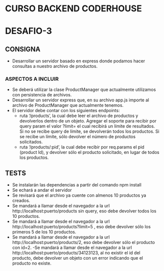#                                                              CURSO BACKEND CODERHOUSE
# DESAFIO-3

## CONSIGNA
- Desarrollar un servidor basado en express donde podamos hacer consultas a nuestro archivo de productos.

### ASPECTOS A INCLUIR

- Se deberá utilizar la clase ProductManager que actualmente utilizamos con persistencia de archivos.
- Desarrollar un servidor express que, en su archivo app.js importe al archivo de ProductManager que actualmente tenemos.
- El servidor debe contar con los siguientes endpoints:
    * ruta ‘/products’, la cual debe leer el archivo de productos y devolverlos dentro de un objeto. Agregar el soporte para    recibir por query param el valor ?limit= el cual recibirá un límite de resultados.
    Si no se recibe query de límite, se devolverán todos los productos.
    Si se recibe un límite, sólo devolver el número de productos solicitados.
    * ruta ‘/products/:pid’, la cual debe recibir por req.params el pid (product Id), y devolver sólo el producto solicitado, en lugar de todos los productos. 

## TESTS
- Se instalarán las dependencias a partir del comando npm install
- Se echará a andar el servidor
- Se revisará que el archivo ya cuente con almenos 10 productos ya creados.
- Se mandará a llamar desde el navegador a la url http://localhost:puerto/products sin query, eso debe devolver todos los 10 productos.
- Se mandará a llamar desde el navegador a la url http://localhost:puerto/products?limit=5 , eso debe devolver sólo los primeros 5 de los 10 productos.
- Se mandará a llamar desde el navegador a la url http://localhost:puerto/products/2, eso debe devolver sólo el producto con id=2.
-Se mandará a llamar desde el navegador a la url http://localhost:puerto/products/34123123, al no existir el id del producto, debe devolver un objeto con un error indicando que el producto no existe.